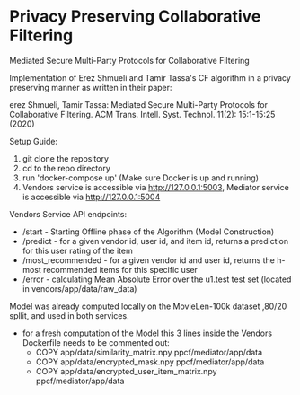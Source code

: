 # Privacy Preserving Collaborative Filtering
Mediated Secure Multi-Party Protocols for Collaborative Filtering

Implementation of Erez Shmueli and Tamir Tassa's CF algorithm in a privacy preserving manner as written in their paper:

erez Shmueli, Tamir Tassa: Mediated Secure Multi-Party Protocols for Collaborative Filtering. ACM Trans. Intell. Syst. Technol. 11(2): 15:1-15:25 (2020)

Setup Guide:

1. git clone the repository
2. cd to the repo directory
3. run 'docker-compose up' (Make sure Docker is up and running)
4. Vendors service is accessible via http://127.0.0.1:5003,
   Mediator service is accessible via http://127.0.0.1:5004
   
  Vendors Service API endpoints:
  
  - /start - Starting Offline phase of the Algorithm (Model Construction) 
  - /predict - for a given vendor id, user id, and item id, returns a prediction for this user rating of the item
  - /most_recommended - for a given vendor id and user id, returns the h-most recommended items for this specific user
  - /error - calculating Mean Absolute Error over the u1.test test set (located in vendors/app/data/raw_data)
  
  Model was already computed locally on the MovieLen-100k dataset ,80/20 spllit, and used in both services.
  - for a fresh computation of the Model this 3 lines inside the Vendors Dockerfile needs to be commented out:
    - COPY app/data/similarity_matrix.npy ppcf/mediator/app/data
    - COPY app/data/encrypted_mask.npy ppcf/mediator/app/data
    - COPY app/data/encrypted_user_item_matrix.npy ppcf/mediator/app/data
